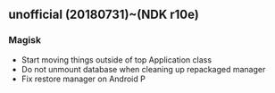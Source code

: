 ## unofficial (20180731)~(NDK r10e) 

### Magisk
- Start moving things outside of top Application class
- Do not unmount database when cleaning up repackaged manager
- Fix restore manager on Android P
